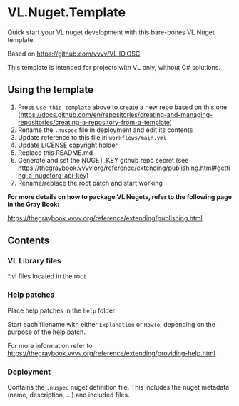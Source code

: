 # VL.Nuget.Template 

Quick start your VL nuget development with this bare-bones VL Nuget template.

Based on https://github.com/vvvv/VL.IO.OSC

This template is intended for projects with VL only, without C# solutions.

## Using the template

1. Press `Use this template` above to create a new repo based on this one (https://docs.github.com/en/repositories/creating-and-managing-repositories/creating-a-repository-from-a-template)
2. Rename the `.nuspec` file in deployment and edit its contents
3. Update reference to this file in `workflows/main.yml`
4. Update LICENSE copyright holder
5. Replace this README.md
6. Generate and set the NUGET_KEY github repo secret (see https://thegraybook.vvvv.org/reference/extending/publishing.html#getting-a-nugetorg-api-key)
7. Rename/replace the root patch and start working

**For more details on how to package VL Nugets, refer to the following page in the Gray Book:**

https://thegraybook.vvvv.org/reference/extending/publishing.html

## Contents

### VL Library files

*.vl files located in the root

### Help patches

Place help patches in the `help` folder

Start each filename with either `Explanation` or `HowTo`, depending on the purpose of the help patch.

For more information refer to https://thegraybook.vvvv.org/reference/extending/providing-help.html

### Deployment

Contains the `.nuspec` nuget definition file. This includes the nuget metadata (name, description, ...) and included files.
